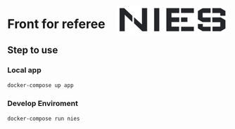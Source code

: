 <a href="https://www.nies.futbol/"><img
src="https://raw.githubusercontent.com/niesfutbol/streamlit_nies/develop/static/logo_nies.png" align="right" width="256"
/></a>

# Front for referee

## Step to use
### Local app
``` sh
docker-compose up app
```
### Develop Enviroment
``` sh
docker-compose run nies
```
